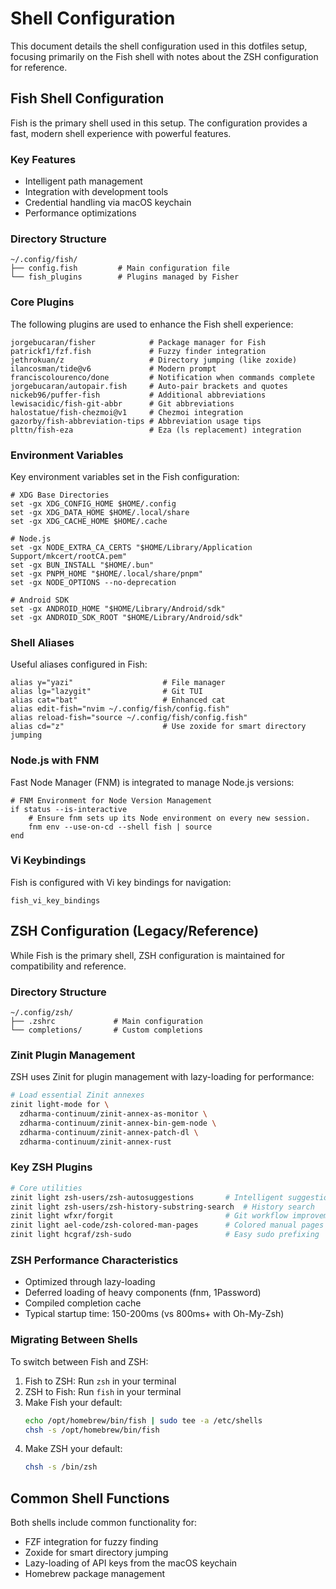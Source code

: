 # Shell Configuration

This document details the shell configuration used in this dotfiles setup, focusing primarily on the Fish shell with notes about the ZSH configuration for reference.

## Fish Shell Configuration

Fish is the primary shell used in this setup. The configuration provides a fast, modern shell experience with powerful features.

### Key Features

- Intelligent path management
- Integration with development tools
- Credential handling via macOS keychain
- Performance optimizations

### Directory Structure

```
~/.config/fish/
├── config.fish         # Main configuration file
└── fish_plugins        # Plugins managed by Fisher
```

### Core Plugins

The following plugins are used to enhance the Fish shell experience:

```
jorgebucaran/fisher            # Package manager for Fish
patrickf1/fzf.fish             # Fuzzy finder integration
jethrokuan/z                   # Directory jumping (like zoxide)
ilancosman/tide@v6             # Modern prompt
franciscolourenco/done         # Notification when commands complete
jorgebucaran/autopair.fish     # Auto-pair brackets and quotes
nickeb96/puffer-fish           # Additional abbreviations
lewisacidic/fish-git-abbr      # Git abbreviations
halostatue/fish-chezmoi@v1     # Chezmoi integration
gazorby/fish-abbreviation-tips # Abbreviation usage tips
plttn/fish-eza                 # Eza (ls replacement) integration
```

### Environment Variables

Key environment variables set in the Fish configuration:

```fish
# XDG Base Directories
set -gx XDG_CONFIG_HOME $HOME/.config
set -gx XDG_DATA_HOME $HOME/.local/share
set -gx XDG_CACHE_HOME $HOME/.cache

# Node.js
set -gx NODE_EXTRA_CA_CERTS "$HOME/Library/Application Support/mkcert/rootCA.pem"
set -gx BUN_INSTALL "$HOME/.bun"
set -gx PNPM_HOME "$HOME/.local/share/pnpm"
set -gx NODE_OPTIONS --no-deprecation

# Android SDK
set -gx ANDROID_HOME "$HOME/Library/Android/sdk"
set -gx ANDROID_SDK_ROOT "$HOME/Library/Android/sdk"
```

### Shell Aliases

Useful aliases configured in Fish:

```fish
alias y="yazi"                    # File manager
alias lg="lazygit"                # Git TUI
alias cat="bat"                   # Enhanced cat
alias edit-fish="nvim ~/.config/fish/config.fish"
alias reload-fish="source ~/.config/fish/config.fish"
alias cd="z"                      # Use zoxide for smart directory jumping
```

### Node.js with FNM

Fast Node Manager (FNM) is integrated to manage Node.js versions:

```fish
# FNM Environment for Node Version Management
if status --is-interactive
    # Ensure fnm sets up its Node environment on every new session.
    fnm env --use-on-cd --shell fish | source
end
```

### Vi Keybindings

Fish is configured with Vi key bindings for navigation:

```fish
fish_vi_key_bindings
```

## ZSH Configuration (Legacy/Reference)

While Fish is the primary shell, ZSH configuration is maintained for compatibility and reference.

### Directory Structure

```
~/.config/zsh/
├── .zshrc             # Main configuration
└── completions/       # Custom completions
```

### Zinit Plugin Management

ZSH uses Zinit for plugin management with lazy-loading for performance:

```zsh
# Load essential Zinit annexes
zinit light-mode for \
  zdharma-continuum/zinit-annex-as-monitor \
  zdharma-continuum/zinit-annex-bin-gem-node \
  zdharma-continuum/zinit-annex-patch-dl \
  zdharma-continuum/zinit-annex-rust
```

### Key ZSH Plugins

```zsh
# Core utilities
zinit light zsh-users/zsh-autosuggestions       # Intelligent suggestions
zinit light zsh-users/zsh-history-substring-search  # History search
zinit light wfxr/forgit                         # Git workflow improvements
zinit light ael-code/zsh-colored-man-pages      # Colored manual pages
zinit light hcgraf/zsh-sudo                     # Easy sudo prefixing
```

### ZSH Performance Characteristics

- Optimized through lazy-loading
- Deferred loading of heavy components (fnm, 1Password)
- Compiled completion cache
- Typical startup time: 150-200ms (vs 800ms+ with Oh-My-Zsh)

### Migrating Between Shells

To switch between Fish and ZSH:

1. Fish to ZSH: Run `zsh` in your terminal
2. ZSH to Fish: Run `fish` in your terminal
3. Make Fish your default:
   ```bash
   echo /opt/homebrew/bin/fish | sudo tee -a /etc/shells
   chsh -s /opt/homebrew/bin/fish
   ```
4. Make ZSH your default:
   ```bash
   chsh -s /bin/zsh
   ```

## Common Shell Functions

Both shells include common functionality for:
- FZF integration for fuzzy finding
- Zoxide for smart directory jumping
- Lazy-loading of API keys from the macOS keychain
- Homebrew package management